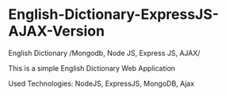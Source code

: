 # English-Dictionary-ExpressJS-AJAX-Version
English Dictionary /Mongodb, Node JS, Express JS, AJAX/

This is a simple English Dictionary Web Application

Used Technologies: NodeJS, ExpressJS, MongoDB, Ajax
